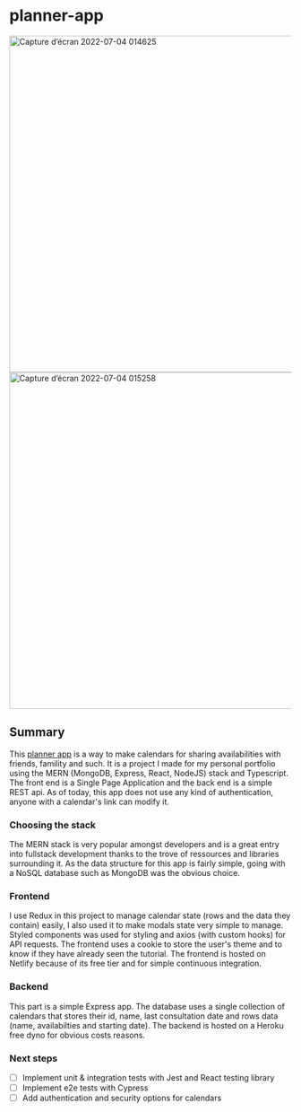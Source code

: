 # planner-app
<img width="600" alt="Capture d’écran 2022-07-04 014625" src="https://user-images.githubusercontent.com/104721818/177063036-719343e3-b679-429d-9d21-932cf03fddbe.png"> <img width="600" alt="Capture d’écran 2022-07-04 015258" src="https://user-images.githubusercontent.com/104721818/177063044-53eef8bd-caa6-427e-b6ea-088d6924db14.png">
## Summary
This [planner app](https://dispo-planner.netlify.app/) is a way to make calendars for sharing availabilities with friends, famility and such. It is a project I made for my personal portfolio using the MERN (MongoDB, Express, React, NodeJS) stack and Typescript. The front end is a Single Page Application and the back end is a simple REST api. As of today, this app does not use any kind of authentication, anyone with a calendar's link can modify it.
### Choosing the stack
The MERN stack is very popular amongst developers and is a great entry into fullstack development thanks to the trove of ressources and libraries surrounding it. As the data structure for this app is fairly simple, going with a NoSQL database such as MongoDB was the obvious choice.
### Frontend
I use Redux in this project to manage calendar state (rows and the data they contain) easily, I also used it to make modals state very simple to manage. Styled components was used for styling and axios (with custom hooks) for API requests. The frontend uses a cookie to store the user's theme and to know if they have already seen the tutorial. The frontend is hosted on Netlify because of its free tier and for simple continuous integration.
### Backend
This part is a simple Express app. The database uses a single collection of calendars that stores their id, name, last consultation date and rows data (name, availabilties and starting date). The backend is hosted on a Heroku free dyno for obvious costs reasons.
### Next steps
- [ ] Implement unit & integration tests with Jest and React testing library
- [ ] Implement e2e tests with Cypress
- [ ] Add authentication and security options for calendars
